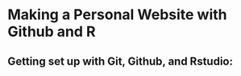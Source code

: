 Making a Personal Website with Github and R
================

## Getting set up with Git, Github, and Rstudio:
